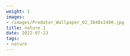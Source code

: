 ```yaml
---
weight: 1
images:
- /images/Predator_Wallpaper_02_3840x2400.jpg
title: nature 1
date: 2022-07-23
tags:
- nature
---
```

